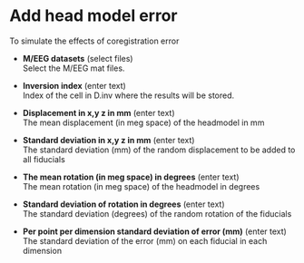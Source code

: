 # Add head model error  
To simulate the effects of coregistration error

* **M/EEG datasets** (select files)  
Select the M/EEG mat files.

* **Inversion index** (enter text)  
Index of the cell in D.inv where the results will be stored.

* **Displacement in x,y z in mm** (enter text)  
The mean displacement (in meg space) of the headmodel in mm

* **Standard deviation in x,y z in mm** (enter text)  
The standard deviation (mm) of the random displacement to be added to all fiducials

* **The mean rotation (in meg space) in degrees** (enter text)  
The mean rotation (in meg space) of the headmodel in degrees

* **Standard deviation of rotation in degrees** (enter text)  
The standard deviation (degrees) of the random rotation of the fiducials

* **Per point per dimension standard deviation of error (mm)** (enter text)  
The standard deviation of the error (mm) on each fiducial in each dimension
